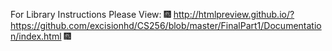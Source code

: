 For Library Instructions Please View:
:fireworks: http://htmlpreview.github.io/?https://github.com/excisionhd/CS256/blob/master/FinalPart1/Documentation/index.html :fireworks: 
